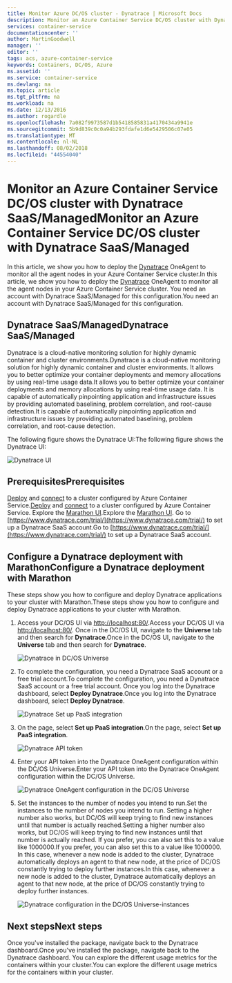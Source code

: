 ```yaml
---
title: Monitor Azure DC/OS cluster - Dynatrace | Microsoft Docs
description: Monitor an Azure Container Service DC/OS cluster with Dynatrace. Deploy the Dynatrace OneAgent by using the DC/OS dashboard.
services: container-service
documentationcenter: ''
author: MartinGoodwell
manager: ''
editor: ''
tags: acs, azure-container-service
keywords: Containers, DC/OS, Azure
ms.assetid: ''
ms.service: container-service
ms.devlang: na
ms.topic: article
ms.tgt_pltfrm: na
ms.workload: na
ms.date: 12/13/2016
ms.author: rogardle
ms.openlocfilehash: 7a082f9973587d1b5418585831a4170434a9941e
ms.sourcegitcommit: 5b9d839c0c0a94b293fdafe1d6e5429506c07e05
ms.translationtype: MT
ms.contentlocale: nl-NL
ms.lasthandoff: 08/02/2018
ms.locfileid: "44554040"
---
```

# <a name="monitor-an-azure-container-service-dcos-cluster-with-dynatrace-saasmanaged"></a><span data-ttu-id="d2a59-105">Monitor an Azure Container Service DC/OS cluster with Dynatrace SaaS/Managed</span><span class="sxs-lookup"><span data-stu-id="d2a59-105">Monitor an Azure Container Service DC/OS cluster with Dynatrace SaaS/Managed</span></span>
<span data-ttu-id="d2a59-106">In this article, we show you how to deploy the [Dynatrace](https://www.dynatrace.com/) OneAgent to monitor all the agent nodes in your Azure Container Service cluster.</span><span class="sxs-lookup"><span data-stu-id="d2a59-106">In this article, we show you how to deploy the [Dynatrace](https://www.dynatrace.com/) OneAgent to monitor all the agent nodes in your Azure Container Service cluster.</span></span> <span data-ttu-id="d2a59-107">You need an account with Dynatrace SaaS/Managed for this configuration.</span><span class="sxs-lookup"><span data-stu-id="d2a59-107">You need an account with Dynatrace SaaS/Managed for this configuration.</span></span> 

## <a name="dynatrace-saasmanaged"></a><span data-ttu-id="d2a59-108">Dynatrace SaaS/Managed</span><span class="sxs-lookup"><span data-stu-id="d2a59-108">Dynatrace SaaS/Managed</span></span>
<span data-ttu-id="d2a59-109">Dynatrace is a cloud-native monitoring solution for highly dynamic container and cluster environments.</span><span class="sxs-lookup"><span data-stu-id="d2a59-109">Dynatrace is a cloud-native monitoring solution for highly dynamic container and cluster environments.</span></span> <span data-ttu-id="d2a59-110">It allows you to better optimize your container deployments and memory allocations by using real-time usage data.</span><span class="sxs-lookup"><span data-stu-id="d2a59-110">It allows you to better optimize your container deployments and memory allocations by using real-time usage data.</span></span> <span data-ttu-id="d2a59-111">It is capable of automatically pinpointing application and infrastructure issues by providing automated baselining, problem correlation, and root-cause detection.</span><span class="sxs-lookup"><span data-stu-id="d2a59-111">It is capable of automatically pinpointing application and infrastructure issues by providing automated baselining, problem correlation, and root-cause detection.</span></span>

<span data-ttu-id="d2a59-112">The following figure shows the Dynatrace UI:</span><span class="sxs-lookup"><span data-stu-id="d2a59-112">The following figure shows the Dynatrace UI:</span></span>

![Dynatrace UI](https://docstestmedia1.blob.core.windows.net/azure-media/articles/container-service/media/container-service-monitoring-dynatrace/dynatrace.png)

## <a name="prerequisites"></a><span data-ttu-id="d2a59-114">Prerequisites</span><span class="sxs-lookup"><span data-stu-id="d2a59-114">Prerequisites</span></span> 
<span data-ttu-id="d2a59-115">[Deploy](./container-service-deployment.md) and [connect](./container-service-connect.md) to a cluster configured by Azure Container Service.</span><span class="sxs-lookup"><span data-stu-id="d2a59-115">[Deploy](./container-service-deployment.md) and [connect](./container-service-connect.md) to a cluster configured by Azure Container Service.</span></span> <span data-ttu-id="d2a59-116">Explore the [Marathon UI](./container-service-mesos-marathon-ui.md).</span><span class="sxs-lookup"><span data-stu-id="d2a59-116">Explore the [Marathon UI](./container-service-mesos-marathon-ui.md).</span></span> <span data-ttu-id="d2a59-117">Go to [https://www.dynatrace.com/trial/](https://www.dynatrace.com/trial/) to set up a Dynatrace SaaS account.</span><span class="sxs-lookup"><span data-stu-id="d2a59-117">Go to [https://www.dynatrace.com/trial/](https://www.dynatrace.com/trial/) to set up a Dynatrace SaaS account.</span></span>  

## <a name="configure-a-dynatrace-deployment-with-marathon"></a><span data-ttu-id="d2a59-118">Configure a Dynatrace deployment with Marathon</span><span class="sxs-lookup"><span data-stu-id="d2a59-118">Configure a Dynatrace deployment with Marathon</span></span>
<span data-ttu-id="d2a59-119">These steps show you how to configure and deploy Dynatrace applications to your cluster with Marathon.</span><span class="sxs-lookup"><span data-stu-id="d2a59-119">These steps show you how to configure and deploy Dynatrace applications to your cluster with Marathon.</span></span>

1. <span data-ttu-id="d2a59-120">Access your DC/OS UI via [http://localhost:80/](http://localhost:80/).</span><span class="sxs-lookup"><span data-stu-id="d2a59-120">Access your DC/OS UI via [http://localhost:80/](http://localhost:80/).</span></span> <span data-ttu-id="d2a59-121">Once in the DC/OS UI, navigate to the **Universe** tab and then search for **Dynatrace**.</span><span class="sxs-lookup"><span data-stu-id="d2a59-121">Once in the DC/OS UI, navigate to the **Universe** tab and then search for **Dynatrace**.</span></span>

    ![Dynatrace in DC/OS Universe](https://docstestmedia1.blob.core.windows.net/azure-media/articles/container-service/media/container-service-monitoring-dynatrace/dynatrace-universe.png)

2. <span data-ttu-id="d2a59-123">To complete the configuration, you need a Dynatrace SaaS account or a free trial account.</span><span class="sxs-lookup"><span data-stu-id="d2a59-123">To complete the configuration, you need a Dynatrace SaaS account or a free trial account.</span></span> <span data-ttu-id="d2a59-124">Once you log into the Dynatrace dashboard, select **Deploy Dynatrace**.</span><span class="sxs-lookup"><span data-stu-id="d2a59-124">Once you log into the Dynatrace dashboard, select **Deploy Dynatrace**.</span></span>

    ![Dynatrace Set up PaaS integration](https://docstestmedia1.blob.core.windows.net/azure-media/articles/container-service/media/container-service-monitoring-dynatrace/setup-paas.png)

3. <span data-ttu-id="d2a59-126">On the page, select **Set up PaaS integration**.</span><span class="sxs-lookup"><span data-stu-id="d2a59-126">On the page, select **Set up PaaS integration**.</span></span> 

    ![Dynatrace API token](https://docstestmedia1.blob.core.windows.net/azure-media/articles/container-service/media/container-service-monitoring-dynatrace/api-token.png) 

4. <span data-ttu-id="d2a59-128">Enter your API token into the Dynatrace OneAgent configuration within the DC/OS Universe.</span><span class="sxs-lookup"><span data-stu-id="d2a59-128">Enter your API token into the Dynatrace OneAgent configuration within the DC/OS Universe.</span></span> 

    ![Dynatrace OneAgent configuration in the DC/OS Universe](https://docstestmedia1.blob.core.windows.net/azure-media/articles/container-service/media/container-service-monitoring-dynatrace/dynatrace-config.png)

5. <span data-ttu-id="d2a59-130">Set the instances to the number of nodes you intend to run.</span><span class="sxs-lookup"><span data-stu-id="d2a59-130">Set the instances to the number of nodes you intend to run.</span></span> <span data-ttu-id="d2a59-131">Setting a higher number also works, but DC/OS will keep trying to find new instances until that number is actually reached.</span><span class="sxs-lookup"><span data-stu-id="d2a59-131">Setting a higher number also works, but DC/OS will keep trying to find new instances until that number is actually reached.</span></span> <span data-ttu-id="d2a59-132">If you prefer, you can also set this to a value like 1000000.</span><span class="sxs-lookup"><span data-stu-id="d2a59-132">If you prefer, you can also set this to a value like 1000000.</span></span> <span data-ttu-id="d2a59-133">In this case, whenever a new node is added to the cluster, Dynatrace automatically deploys an agent to that new node, at the price of DC/OS constantly trying to deploy further instances.</span><span class="sxs-lookup"><span data-stu-id="d2a59-133">In this case, whenever a new node is added to the cluster, Dynatrace automatically deploys an agent to that new node, at the price of DC/OS constantly trying to deploy further instances.</span></span>

    ![Dynatrace configuration in the DC/OS Universe-instances](https://docstestmedia1.blob.core.windows.net/azure-media/articles/container-service/media/container-service-monitoring-dynatrace/dynatrace-config2.png)

## <a name="next-steps"></a><span data-ttu-id="d2a59-135">Next steps</span><span class="sxs-lookup"><span data-stu-id="d2a59-135">Next steps</span></span>

<span data-ttu-id="d2a59-136">Once you've installed the package, navigate back to the Dynatrace dashboard.</span><span class="sxs-lookup"><span data-stu-id="d2a59-136">Once you've installed the package, navigate back to the Dynatrace dashboard.</span></span> <span data-ttu-id="d2a59-137">You can explore the different usage metrics for the containers within your cluster.</span><span class="sxs-lookup"><span data-stu-id="d2a59-137">You can explore the different usage metrics for the containers within your cluster.</span></span> 






